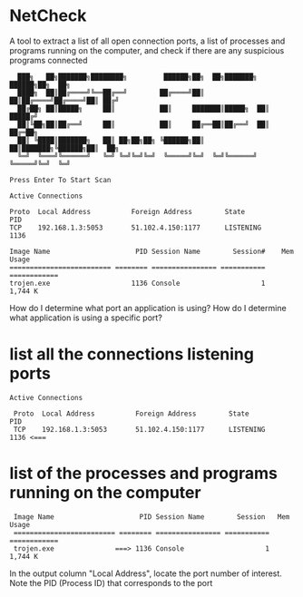 # NetCheck
A tool to extract a list of all open connection ports, a list of processes and programs running on the computer, and check if there are any suspicious programs connected


      ███╗   ██╗███████╗████████╗         ██████╗██╗  ██╗███████╗ ██████╗██╗  ██╗
      ████╗  ██║██╔════╝╚══██╔══╝        ██╔════╝██║  ██║██╔════╝██╔════╝██║ ██╔╝
      ██╔██╗ ██║█████╗     ██║           ██║     ███████║█████╗  ██║     █████╔╝
      ██║╚██╗██║██╔══╝     ██║           ██║     ██╔══██║██╔══╝  ██║     ██╔═██╗
      ██║ ╚████║███████╗   ██║ ██╗██╗██╗ ╚██████╗██║  ██║███████╗╚██████╗██║  ██╗
      ╚═╝  ╚═══╝╚══════╝   ╚═╝ ╚═╝╚═╝╚═╝  ╚═════╝╚═╝  ╚═╝╚══════╝ ╚═════╝╚═╝  ╚═╝

    Press Enter To Start Scan

    Active Connections

    Proto  Local Address          Foreign Address        State           PID
    TCP    192.168.1.3:5053       51.102.4.150:1177      LISTENING       1136
  
    Image Name                     PID Session Name        Session#    Mem Usage
    ========================= ======== ================ =========== ============
    trojen.exe                    1136 Console                    1      1,744 K



How do I determine what port an application is using?
How do I determine what application is using a specific port?

# list all the connections  listening ports
    Active Connections

     Proto  Local Address          Foreign Address        State           PID
     TCP    192.168.1.3:5053       51.102.4.150:1177      LISTENING       1136 <===

# list of the processes and programs running on the computer

     Image Name                     PID Session Name        Session   Mem Usage
     ========================= ======== ================ =========== ============
     trojen.exe               ===> 1136 Console                    1     1,744 K

In the output column "Local Address", locate the port number of interest. Note the PID (Process ID) that corresponds to the port





